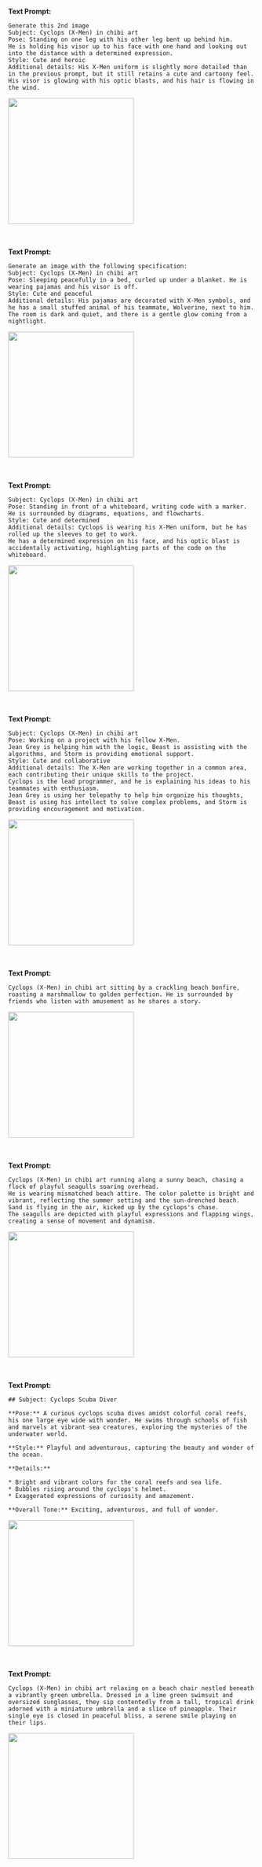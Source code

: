 
**Text Prompt:**

```
Generate this 2nd image
Subject: Cyclops (X-Men) in chibi art
Pose: Standing on one leg with his other leg bent up behind him.
He is holding his visor up to his face with one hand and looking out into the distance with a determined expression.
Style: Cute and heroic
Additional details: His X-Men uniform is slightly more detailed than in the previous prompt, but it still retains a cute and cartoony feel. 
His visor is glowing with his optic blasts, and his hair is flowing in the wind.
```
<img src="https://th.bing.com/th/id/OIG.vh2ml4SqFWtmMf8fVXby?w=1024&h=1024&rs=1&pid=ImgDetMain" height="256" width="256">

<br>
<br>
<br>

**Text Prompt:**

```
Generate an image with the following specification:
Subject: Cyclops (X-Men) in chibi art
Pose: Sleeping peacefully in a bed, curled up under a blanket. He is wearing pajamas and his visor is off.
Style: Cute and peaceful
Additional details: His pajamas are decorated with X-Men symbols, and he has a small stuffed animal of his teammate, Wolverine, next to him.
The room is dark and quiet, and there is a gentle glow coming from a nightlight.
```
<img src="https://th.bing.com/th/id/OIG.hFtXznuZGDWWNb1i9sQy?w=1024&h=1024&rs=1&pid=ImgDetMain" height="256" width="256">

<br>
<br>
<br>

**Text Prompt:**

```
Subject: Cyclops (X-Men) in chibi art
Pose: Standing in front of a whiteboard, writing code with a marker.
He is surrounded by diagrams, equations, and flowcharts.
Style: Cute and determined
Additional details: Cyclops is wearing his X-Men uniform, but he has rolled up the sleeves to get to work.
He has a determined expression on his face, and his optic blast is accidentally activating, highlighting parts of the code on the whiteboard.
```
<img src="https://th.bing.com/th/id/OIG.NUYxCMadf7mPCwFAgYOj?w=1024&h=1024&rs=1&pid=ImgDetMain" height="256" width="256">


<br>
<br>
<br>

**Text Prompt:**

```
Subject: Cyclops (X-Men) in chibi art
Pose: Working on a project with his fellow X-Men.
Jean Grey is helping him with the logic, Beast is assisting with the algorithms, and Storm is providing emotional support.
Style: Cute and collaborative
Additional details: The X-Men are working together in a common area, each contributing their unique skills to the project.
Cyclops is the lead programmer, and he is explaining his ideas to his teammates with enthusiasm.
Jean Grey is using her telepathy to help him organize his thoughts, Beast is using his intellect to solve complex problems, and Storm is providing encouragement and motivation.
```
<img src="https://th.bing.com/th/id/OIG.j8rzISkTN2SfH7BFfdNU?pid=ImgGn" height="256" width="256">


<br>
<br>
<br>

**Text Prompt:**

```
Cyclops (X-Men) in chibi art sitting by a crackling beach bonfire, roasting a marshmallow to golden perfection. He is surrounded by friends who listen with amusement as he shares a story.
```

<img src="https://th.bing.com/th/id/OIG._fO4qlyl3YUKfkD4qYSn?w=1024&h=1024&rs=1&pid=ImgDetMain" height="256" width="256">


<br>
<br>
<br>

**Text Prompt:**

```
Cyclops (X-Men) in chibi art running along a sunny beach, chasing a flock of playful seagulls soaring overhead.
He is wearing mismatched beach attire. The color palette is bright and vibrant, reflecting the summer setting and the sun-drenched beach.
Sand is flying in the air, kicked up by the cyclops's chase.
The seagulls are depicted with playful expressions and flapping wings, creating a sense of movement and dynamism.
```

<img src="https://th.bing.com/th/id/OIG.Xsj_KL8rBbLIrpHM7Id0?w=1024&h=1024&rs=1&pid=ImgDetMain" height="256" width="256">

<br>
<br>
<br>

**Text Prompt:**

```
## Subject: Cyclops Scuba Diver

**Pose:** A curious cyclops scuba dives amidst colorful coral reefs, his one large eye wide with wonder. He swims through schools of fish and marvels at vibrant sea creatures, exploring the mysteries of the underwater world.

**Style:** Playful and adventurous, capturing the beauty and wonder of the ocean.

**Details:**

* Bright and vibrant colors for the coral reefs and sea life.
* Bubbles rising around the cyclops's helmet.
* Exaggerated expressions of curiosity and amazement.

**Overall Tone:** Exciting, adventurous, and full of wonder.
```


<img src="https://th.bing.com/th/id/OIG.a0GceeIKfkMnvsoVtNbp?pid=ImgGn" height="256" width="256">


<br>
<br>
<br>

**Text Prompt:**

```
Cyclops (X-Men) in chibi art relaxing on a beach chair nestled beneath a vibrantly green umbrella. Dressed in a lime green swimsuit and oversized sunglasses, they sip contentedly from a tall, tropical drink adorned with a miniature umbrella and a slice of pineapple. Their single eye is closed in peaceful bliss, a serene smile playing on their lips.
```


<img src="https://th.bing.com/th/id/OIG.tiOIZBu4eoSa6npeOfzL?pid=ImgGn" height="256" width="256" >